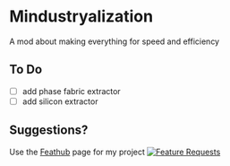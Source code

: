 # Mindustryalization
A mod about making everything for speed and efficiency

## To Do
- [ ] add phase fabric extractor
- [ ] add silicon extractor

## Suggestions?
Use the [Feathub](https://feathub.com/Vortetty/Mindustryalization "Feature Requests") page for my project
[![Feature Requests](https://feathub.com/Vortetty/Mindustryalization?format=svg)](https://feathub.com/Vortetty/Mindustryalization)
